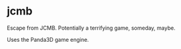 jcmb
====

Escape from JCMB. Potentially a terrifying game, someday, maybe.

Uses the Panda3D game engine.
